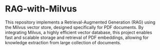 # RAG-with-Milvus
This repository implements a Retrieval-Augmented Generation (RAG) using the Milvus vector store, designed specifically for PDF documents. By integrating Milvus, a highly efficient vector database, this project enables fast and scalable storage and retrieval of PDF embeddings, allowing for knowledge extraction from large collection of documents.
